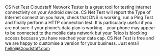 CS Net Test
Cloudstaff Network Tester is a great tool for testing internet connectivity on your Android device. CS Net Test will report the Type of Internet connection you have, check that DNS is working, run a Ping Test and finally perform a HTTP connection test.  It is particularly useful if you are not sure if your phone’s data plan is working - your phone may appear to be connected to the mobile data network but your Telco is blocking access because you have reached your data cap. CS Net Test is free and we are happy to customise a version for your business. Just email hello@Cloudstaff.com